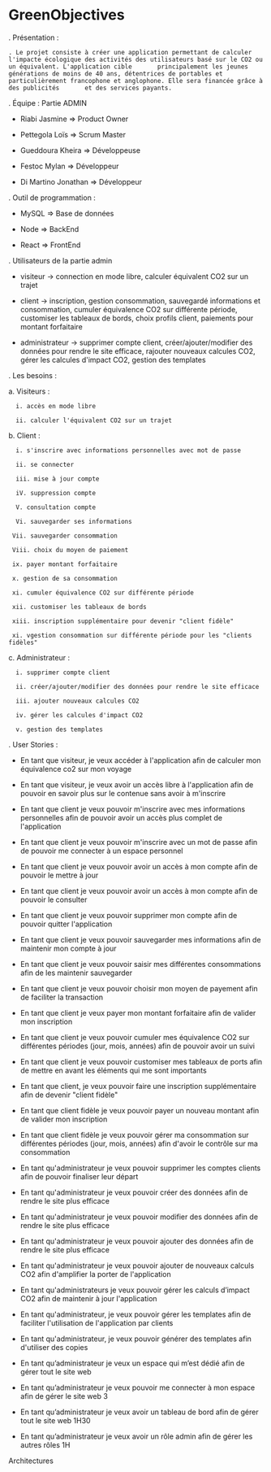 # GreenObjectives
. Présentation : 

    . Le projet consiste à créer une application permettant de calculer l'impacte écologique des activités des utilisateurs basé sur le CO2 ou un équivalent. L'application cible       principalement les jeunes générations de moins de 40 ans, détentrices de portables et particulièrement francophone et anglophone. Elle sera financée grâce à des publicités       et des services payants. 



. Équipe : Partie ADMIN

  - Riabi Jasmine => Product Owner

  - Pettegola Loïs => Scrum Master

  - Gueddoura Kheira => Développeuse

  - Festoc Mylan => Développeur

  - Di Martino Jonathan => Développeur

. Outil de programmation : 

  - MySQL => Base de données

  - Node => BackEnd

  - React => FrontEnd



. Utilisateurs de la partie admin

  - visiteur -> connection en mode libre, calculer équivalent CO2 sur un trajet 

  - client -> inscription, gestion consommation, sauvegardé informations et consommation, cumuler équivalence CO2 sur différente période, customiser les tableaux de bords, choix profils client, paiements pour montant forfaitaire

  - administrateur -> supprimer compte client, créer/ajouter/modifier des données pour rendre le site efficace, rajouter nouveaux calcules CO2, gérer les calcules d'impact CO2, gestion des templates



. Les besoins : 

   a. Visiteurs :

      i. accès en mode libre

      ii. calculer l'équivalent CO2 sur un trajet

   b. Client :

      i. s'inscrire avec informations personnelles avec mot de passe

      ii. se connecter

      iii. mise à jour compte

      iV. suppression compte

      V. consultation compte

      Vi. sauvegarder ses informations

     Vii. sauvegarder consommation

     Viii. choix du moyen de paiement

     ix. payer montant forfaitaire

     x. gestion de sa consommation

     xi. cumuler équivalence CO2 sur différente période

     xii. customiser les tableaux de bords

     xiii. inscription supplémentaire pour devenir "client fidèle"

     xi. vgestion consommation sur différente période pour les "clients fidèles"

  c. Administrateur : 

      i. supprimer compte client

      ii. créer/ajouter/modifier des données pour rendre le site efficace

      iii. ajouter nouveaux calcules CO2

      iv. gérer les calcules d'impact CO2

      v. gestion des templates



. User Stories : 

  - En tant que visiteur, je veux accéder à l'application afin de calculer mon équivalence co2 sur mon voyage

  - En tant que visiteur, je veux avoir un accès libre à l'application afin de pouvoir en savoir plus sur le contenue sans avoir à m'inscrire

  - En tant que client je veux pouvoir m'inscrire avec mes informations personnelles afin de pouvoir avoir un accès plus complet de l'application

  - En tant que client je veux pouvoir m'inscrire avec un mot de passe afin de pouvoir me connecter à un espace personnel

  - En tant que client je veux pouvoir avoir un accès à mon compte afin de pouvoir le mettre à jour

  - En tant que client je veux pouvoir avoir un accès à mon compte afin de pouvoir le consulter

  - En tant que client je veux pouvoir supprimer mon compte afin de pouvoir quitter l'application

  - En tant que client je veux pouvoir sauvegarder mes informations afin de maintenir mon compte à jour

  - En tant que client je veux pouvoir saisir mes différentes consommations afin de les maintenir sauvegarder

  - En tant que client je veux pouvoir choisir mon moyen de payement afin de faciliter la transaction

  - En tant que client je veux payer mon montant forfaitaire afin de valider mon inscription 

  - En tant que client je veux pouvoir cumuler mes équivalence CO2 sur différentes périodes (jour, mois, années) afin de pouvoir avoir un suivi

  - En tant que client je veux pouvoir customiser mes tableaux de ports afin de mettre en avant les éléments qui me sont importants

  - En tant que client, je veux pouvoir faire une inscription supplémentaire afin de devenir "client fidèle"

  - En tant que client fidèle je veux pouvoir payer un nouveau montant afin de valider mon inscription

  - En tant que client fidèle je veux pouvoir gérer ma consommation sur différentes périodes (jour, mois, années) afin d'avoir le contrôle sur ma consommation

  - En tant qu'administrateur je veux pouvoir supprimer les comptes clients afin de pouvoir finaliser leur départ

  - En tant qu'administrateur je veux pouvoir créer des données afin de rendre le site plus efficace

  - En tant qu'administrateur je veux pouvoir modifier des données afin de rendre le site plus efficace

  - En tant qu'administrateur je veux pouvoir ajouter des données afin de rendre le site plus efficace

  - En tant qu'administrateur je veux pouvoir ajouter de nouveaux calculs CO2 afin d'amplifier la porter de l'application

  - En tant qu'administrateurs je veux pouvoir gérer les calculs d’impact CO2 afin de maintenir à jour l'application

  - En tant qu'administrateur, je veux pouvoir gérer les templates afin de faciliter l'utilisation de l'application par clients

  - En tant qu'administrateur, je veux pouvoir générer des templates afin d'utiliser des copies

  - En tant qu’administrateur je veux un espace qui m’est dédié afin de gérer tout le site web

  - En tant qu’administrateur je veux pouvoir me connecter à mon espace afin de gérer le site web 3
 
  - En tant qu’administrateur je veux avoir un tableau de bord afin de gérer tout le site web 1H30
 
  - En tant qu’administrateur je veux avoir un rôle admin afin de gérer les autres rôles 1H

Architectures


